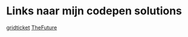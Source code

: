 # Links naar mijn codepen solutions
[gridticket](https://codepen.io/vrgunnar/pen/YzpYQvL)
[TheFuture](https://codepen.io/vrgunnar/pen/bGBaRKy)